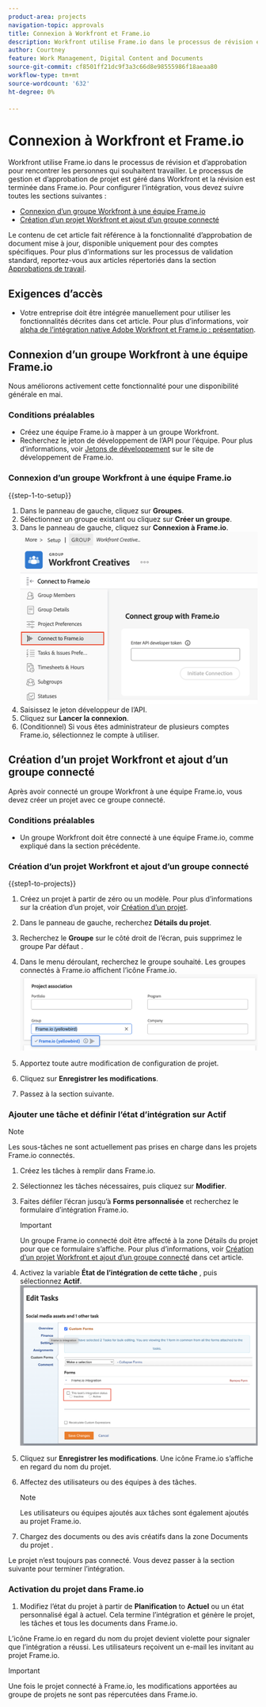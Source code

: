 ```yaml
---
product-area: projects
navigation-topic: approvals
title: Connexion à Workfront et Frame.io
description: Workfront utilise Frame.io dans le processus de révision et d’approbation pour rencontrer les personnes qui souhaitent travailler. Le processus de gestion et d’approbation de projet est géré dans Workfront et la révision est effectuée dans Frame.io.
author: Courtney
feature: Work Management, Digital Content and Documents
source-git-commit: cf8501ff21dc9f3a3c66d8e98555986f18aeaa80
workflow-type: tm+mt
source-wordcount: '632'
ht-degree: 0%

---
```



# Connexion à Workfront et Frame.io

Workfront utilise Frame.io dans le processus de révision et d’approbation pour rencontrer les personnes qui souhaitent travailler. Le processus de gestion et d’approbation de projet est géré dans Workfront et la révision est terminée dans Frame.io. Pour configurer l’intégration, vous devez suivre toutes les sections suivantes :

* [Connexion d’un groupe Workfront à une équipe Frame.io](#connect-a-workfront-group-to-a-frameio-team)
* [Création d’un projet Workfront et ajout d’un groupe connecté](#create-a-workfront-project-and-add-a-connected-group)

Le contenu de cet article fait référence à la fonctionnalité d’approbation de document mise à jour, disponible uniquement pour des comptes spécifiques. Pour plus d’informations sur les processus de validation standard, reportez-vous aux articles répertoriés dans la section [Approbations de travail](/help/quicksilver/review-and-approve-work/manage-approvals/manage-approvals.md).

## Exigences d’accès

* Votre entreprise doit être intégrée manuellement pour utiliser les fonctionnalités décrites dans cet article. Pour plus d’informations, voir [alpha de l’intégration native Adobe Workfront et Frame.io : présentation](/help/quicksilver/product-announcements/betas/frame-io-wf-integration-alpha/frame-io-wf-integration-alpha-overview.md).


## Connexion d’un groupe Workfront à une équipe Frame.io

Nous améliorons activement cette fonctionnalité pour une disponibilité générale en mai.

### Conditions préalables

* Créez une équipe Frame.io à mapper à un groupe Workfront.
* Recherchez le jeton de développement de l’API pour l’équipe. Pour plus d’informations, voir [Jetons de développement](https://developer.frame.io/docs/getting-started/authentication#developer-tokens) sur le site de développement de Frame.io.

### Connexion d’un groupe Workfront à une équipe Frame.io

{{step-1-to-setup}}

1. Dans le panneau de gauche, cliquez sur **Groupes**.
1. Sélectionnez un groupe existant ou cliquez sur **Créer un groupe**.
1. Dans le panneau de gauche, cliquez sur **Connexion à Frame.io**.
   ![](assets/connect-frame-group.png)
1. Saisissez le jeton développeur de l’API.
1. Cliquez sur **Lancer la connexion**.
1. (Conditionnel) Si vous êtes administrateur de plusieurs comptes Frame.io, sélectionnez le compte à utiliser.

## Création d’un projet Workfront et ajout d’un groupe connecté

Après avoir connecté un groupe Workfront à une équipe Frame.io, vous devez créer un projet avec ce groupe connecté.

### Conditions préalables

* Un groupe Workfront doit être connecté à une équipe Frame.io, comme expliqué dans la section précédente.

### Création d’un projet Workfront et ajout d’un groupe connecté

{{step1-to-projects}}

1. Créez un projet à partir de zéro ou un modèle. Pour plus d’informations sur la création d’un projet, voir [Création d’un projet](/help/quicksilver/manage-work/projects/create-projects/create-project.md).

1. Dans le panneau de gauche, recherchez **Détails du projet**.

1. Recherchez le **Groupe** sur le côté droit de l’écran, puis supprimez le groupe Par défaut .

1. Dans le menu déroulant, recherchez le groupe souhaité. Les groupes connectés à Frame.io affichent l’icône Frame.io.
   ![](assets/add-frame-group.png)

1. Apportez toute autre modification de configuration de projet.

1. Cliquez sur **Enregistrer les modifications**.

1. Passez à la section suivante.

### Ajouter une tâche et définir l’état d’intégration sur Actif

>[!NOTE]
>
>Les sous-tâches ne sont actuellement pas prises en charge dans les projets Frame.io connectés.


1. Créez les tâches à remplir dans Frame.io.

1. Sélectionnez les tâches nécessaires, puis cliquez sur **Modifier**.

1. Faites défiler l’écran jusqu’à **Forms personnalisée** et recherchez le formulaire d’intégration Frame.io.

   >[!IMPORTANT]
   >
   >Un groupe Frame.io connecté doit être affecté à la zone Détails du projet pour que ce formulaire s’affiche. Pour plus d’informations, voir [Création d’un projet Workfront et ajout d’un groupe connecté](#create-a-workfront-project-and-add-a-connected-group) dans cet article.


1. Activez la variable **État de l’intégration de cette tâche** , puis sélectionnez **Actif**.
   ![](assets/frame-custom-form.png)

1. Cliquez sur **Enregistrer les modifications**. Une icône Frame.io s’affiche en regard du nom du projet.

1. Affectez des utilisateurs ou des équipes à des tâches.

   >[!NOTE]
   >
   >Les utilisateurs ou équipes ajoutés aux tâches sont également ajoutés au projet Frame.io.

1. Chargez des documents ou des avis créatifs dans la zone Documents du projet .

Le projet n’est toujours pas connecté. Vous devez passer à la section suivante pour terminer l’intégration.

### Activation du projet dans Frame.io

1. Modifiez l’état du projet à partir de **Planification** to **Actuel** ou un état personnalisé égal à actuel. Cela termine l’intégration et génère le projet, les tâches et tous les documents dans Frame.io.

L’icône Frame.io en regard du nom du projet devient violette pour signaler que l’intégration a réussi. Les utilisateurs reçoivent un e-mail les invitant au projet Frame.io.

>[!IMPORTANT]
>
>Une fois le projet connecté à Frame.io, les modifications apportées au groupe de projets ne sont pas répercutées dans Frame.io.


